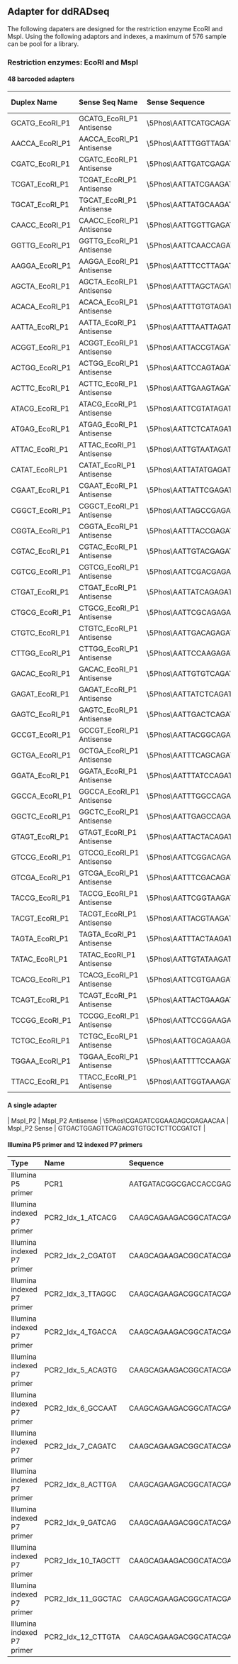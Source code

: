 ## Adapter for ddRADseq

The following dapaters are designed for the restriction enzyme EcoRI and MspI. Using the following adaptors and indexes, a maximum of 576 sample can be pool for a library.
### Restriction enzymes: EcoRI and MspI 
#### 48 barcoded adapters

|	Duplex Name	|	Sense Seq Name	|	Sense Sequence	|	Antisense Seq Name	|	Antisense Sequence	|
|	:--	|	:--	|	:--	|	:--	|	:--	|
|	GCATG_EcoRI_P1	|	GCATG_EcoRI_P1 Antisense	|	\5Phos\AATTCATGCAGATCGGAAGAGCGTCGTGTAGGGAAAGAGTGT	|	GCATG_EcoRI_P1 Sense	|	ACACTCTTTCCCTACACGACGCTCTTCCGATCTGCATG	|
|	AACCA_EcoRI_P1	|	AACCA_EcoRI_P1 Antisense	|	\5Phos\AATTTGGTTAGATCGGAAGAGCGTCGTGTAGGGAAAGAGTGT	|	AACCA_EcoRI_P1 Sense	|	ACACTCTTTCCCTACACGACGCTCTTCCGATCTAACCA	|
|	CGATC_EcoRI_P1	|	CGATC_EcoRI_P1 Antisense	|	\5Phos\AATTGATCGAGATCGGAAGAGCGTCGTGTAGGGAAAGAGTGT	|	CGATC_EcoRI_P1 Sense	|	ACACTCTTTCCCTACACGACGCTCTTCCGATCTCGATC	|
|	TCGAT_EcoRI_P1	|	TCGAT_EcoRI_P1 Antisense	|	\5Phos\AATTATCGAAGATCGGAAGAGCGTCGTGTAGGGAAAGAGTGT	|	TCGAT_EcoRI_P1 Sense	|	ACACTCTTTCCCTACACGACGCTCTTCCGATCTTCGAT	|
|	TGCAT_EcoRI_P1	|	TGCAT_EcoRI_P1 Antisense	|	\5Phos\AATTATGCAAGATCGGAAGAGCGTCGTGTAGGGAAAGAGTGT	|	TGCAT_EcoRI_P1 Sense	|	ACACTCTTTCCCTACACGACGCTCTTCCGATCTTGCAT	|
|	CAACC_EcoRI_P1	|	CAACC_EcoRI_P1 Antisense	|	\5Phos\AATTGGTTGAGATCGGAAGAGCGTCGTGTAGGGAAAGAGTGT	|	CAACC_EcoRI_P1 Sense	|	ACACTCTTTCCCTACACGACGCTCTTCCGATCTCAACC	|
|	GGTTG_EcoRI_P1	|	GGTTG_EcoRI_P1 Antisense	|	\5Phos\AATTCAACCAGATCGGAAGAGCGTCGTGTAGGGAAAGAGTGT	|	GGTTG_EcoRI_P1 Sense	|	ACACTCTTTCCCTACACGACGCTCTTCCGATCTGGTTG	|
|	AAGGA_EcoRI_P1	|	AAGGA_EcoRI_P1 Antisense	|	\5Phos\AATTTCCTTAGATCGGAAGAGCGTCGTGTAGGGAAAGAGTGT	|	AAGGA_EcoRI_P1 Sense	|	ACACTCTTTCCCTACACGACGCTCTTCCGATCTAAGGA	|
|	AGCTA_EcoRI_P1	|	AGCTA_EcoRI_P1 Antisense	|	\5Phos\AATTTAGCTAGATCGGAAGAGCGTCGTGTAGGGAAAGAGTGT	|	AGCTA_EcoRI_P1 Sense	|	ACACTCTTTCCCTACACGACGCTCTTCCGATCTAGCTA	|
|	ACACA_EcoRI_P1	|	ACACA_EcoRI_P1 Antisense	|	\5Phos\AATTTGTGTAGATCGGAAGAGCGTCGTGTAGGGAAAGAGTGT	|	ACACA_EcoRI_P1 Sense	|	ACACTCTTTCCCTACACGACGCTCTTCCGATCTACACA	|
|	AATTA_EcoRI_P1	|	AATTA_EcoRI_P1 Antisense	|	\5Phos\AATTTAATTAGATCGGAAGAGCGTCGTGTAGGGAAAGAGTGT	|	AATTA_EcoRI_P1 Sense	|	ACACTCTTTCCCTACACGACGCTCTTCCGATCTAATTA	|
|	ACGGT_EcoRI_P1	|	ACGGT_EcoRI_P1 Antisense	|	\5Phos\AATTACCGTAGATCGGAAGAGCGTCGTGTAGGGAAAGAGTGT	|	ACGGT_EcoRI_P1 Sense	|	ACACTCTTTCCCTACACGACGCTCTTCCGATCTACGGT	|
|	ACTGG_EcoRI_P1	|	ACTGG_EcoRI_P1 Antisense	|	\5Phos\AATTCCAGTAGATCGGAAGAGCGTCGTGTAGGGAAAGAGTGT	|	ACTGG_EcoRI_P1 Sense	|	ACACTCTTTCCCTACACGACGCTCTTCCGATCTACTGG	|
|	ACTTC_EcoRI_P1	|	ACTTC_EcoRI_P1 Antisense	|	\5Phos\AATTGAAGTAGATCGGAAGAGCGTCGTGTAGGGAAAGAGTGT	|	ACTTC_EcoRI_P1 Sense	|	ACACTCTTTCCCTACACGACGCTCTTCCGATCTACTTC	|
|	ATACG_EcoRI_P1	|	ATACG_EcoRI_P1 Antisense	|	\5Phos\AATTCGTATAGATCGGAAGAGCGTCGTGTAGGGAAAGAGTGT	|	ATACG_EcoRI_P1 Sense	|	ACACTCTTTCCCTACACGACGCTCTTCCGATCTATACG	|
|	ATGAG_EcoRI_P1	|	ATGAG_EcoRI_P1 Antisense	|	\5Phos\AATTCTCATAGATCGGAAGAGCGTCGTGTAGGGAAAGAGTGT	|	ATGAG_EcoRI_P1 Sense	|	ACACTCTTTCCCTACACGACGCTCTTCCGATCTATGAG	|
|	ATTAC_EcoRI_P1	|	ATTAC_EcoRI_P1 Antisense	|	\5Phos\AATTGTAATAGATCGGAAGAGCGTCGTGTAGGGAAAGAGTGT	|	ATTAC_EcoRI_P1 Sense	|	ACACTCTTTCCCTACACGACGCTCTTCCGATCTATTAC	|
|	CATAT_EcoRI_P1	|	CATAT_EcoRI_P1 Antisense	|	\5Phos\AATTATATGAGATCGGAAGAGCGTCGTGTAGGGAAAGAGTGT	|	CATAT_EcoRI_P1 Sense	|	ACACTCTTTCCCTACACGACGCTCTTCCGATCTCATAT	|
|	CGAAT_EcoRI_P1	|	CGAAT_EcoRI_P1 Antisense	|	\5Phos\AATTATTCGAGATCGGAAGAGCGTCGTGTAGGGAAAGAGTGT	|	CGAAT_EcoRI_P1 Sense	|	ACACTCTTTCCCTACACGACGCTCTTCCGATCTCGAAT	|
|	CGGCT_EcoRI_P1	|	CGGCT_EcoRI_P1 Antisense	|	\5Phos\AATTAGCCGAGATCGGAAGAGCGTCGTGTAGGGAAAGAGTGT	|	CGGCT_EcoRI_P1 Sense	|	ACACTCTTTCCCTACACGACGCTCTTCCGATCTCGGCT	|
|	CGGTA_EcoRI_P1	|	CGGTA_EcoRI_P1 Antisense	|	\5Phos\AATTTACCGAGATCGGAAGAGCGTCGTGTAGGGAAAGAGTGT	|	CGGTA_EcoRI_P1 Sense	|	ACACTCTTTCCCTACACGACGCTCTTCCGATCTCGGTA	|
|	CGTAC_EcoRI_P1	|	CGTAC_EcoRI_P1 Antisense	|	\5Phos\AATTGTACGAGATCGGAAGAGCGTCGTGTAGGGAAAGAGTGT	|	CGTAC_EcoRI_P1 Sense	|	ACACTCTTTCCCTACACGACGCTCTTCCGATCTCGTAC	|
|	CGTCG_EcoRI_P1	|	CGTCG_EcoRI_P1 Antisense	|	\5Phos\AATTCGACGAGATCGGAAGAGCGTCGTGTAGGGAAAGAGTGT	|	CGTCG_EcoRI_P1 Sense	|	ACACTCTTTCCCTACACGACGCTCTTCCGATCTCGTCG	|
|	CTGAT_EcoRI_P1	|	CTGAT_EcoRI_P1 Antisense	|	\5Phos\AATTATCAGAGATCGGAAGAGCGTCGTGTAGGGAAAGAGTGT	|	CTGAT_EcoRI_P1 Sense	|	ACACTCTTTCCCTACACGACGCTCTTCCGATCTCTGAT	|
|	CTGCG_EcoRI_P1	|	CTGCG_EcoRI_P1 Antisense	|	\5Phos\AATTCGCAGAGATCGGAAGAGCGTCGTGTAGGGAAAGAGTGT	|	CTGCG_EcoRI_P1 Sense	|	ACACTCTTTCCCTACACGACGCTCTTCCGATCTCTGCG	|
|	CTGTC_EcoRI_P1	|	CTGTC_EcoRI_P1 Antisense	|	\5Phos\AATTGACAGAGATCGGAAGAGCGTCGTGTAGGGAAAGAGTGT	|	CTGTC_EcoRI_P1 Sense	|	ACACTCTTTCCCTACACGACGCTCTTCCGATCTCTGTC	|
|	CTTGG_EcoRI_P1	|	CTTGG_EcoRI_P1 Antisense	|	\5Phos\AATTCCAAGAGATCGGAAGAGCGTCGTGTAGGGAAAGAGTGT	|	CTTGG_EcoRI_P1 Sense	|	ACACTCTTTCCCTACACGACGCTCTTCCGATCTCTTGG	|
|	GACAC_EcoRI_P1	|	GACAC_EcoRI_P1 Antisense	|	\5Phos\AATTGTGTCAGATCGGAAGAGCGTCGTGTAGGGAAAGAGTGT	|	GACAC_EcoRI_P1 Sense	|	ACACTCTTTCCCTACACGACGCTCTTCCGATCTGACAC	|
|	GAGAT_EcoRI_P1	|	GAGAT_EcoRI_P1 Antisense	|	\5Phos\AATTATCTCAGATCGGAAGAGCGTCGTGTAGGGAAAGAGTGT	|	GAGAT_EcoRI_P1 Sense	|	ACACTCTTTCCCTACACGACGCTCTTCCGATCTGAGAT	|
|	GAGTC_EcoRI_P1	|	GAGTC_EcoRI_P1 Antisense	|	\5Phos\AATTGACTCAGATCGGAAGAGCGTCGTGTAGGGAAAGAGTGT	|	GAGTC_EcoRI_P1 Sense	|	ACACTCTTTCCCTACACGACGCTCTTCCGATCTGAGTC	|
|	GCCGT_EcoRI_P1	|	GCCGT_EcoRI_P1 Antisense	|	\5Phos\AATTACGGCAGATCGGAAGAGCGTCGTGTAGGGAAAGAGTGT	|	GCCGT_EcoRI_P1 Sense	|	ACACTCTTTCCCTACACGACGCTCTTCCGATCTGCCGT	|
|	GCTGA_EcoRI_P1	|	GCTGA_EcoRI_P1 Antisense	|	\5Phos\AATTTCAGCAGATCGGAAGAGCGTCGTGTAGGGAAAGAGTGT	|	GCTGA_EcoRI_P1 Sense	|	ACACTCTTTCCCTACACGACGCTCTTCCGATCTGCTGA	|
|	GGATA_EcoRI_P1	|	GGATA_EcoRI_P1 Antisense	|	\5Phos\AATTTATCCAGATCGGAAGAGCGTCGTGTAGGGAAAGAGTGT	|	GGATA_EcoRI_P1 Sense	|	ACACTCTTTCCCTACACGACGCTCTTCCGATCTGGATA	|
|	GGCCA_EcoRI_P1	|	GGCCA_EcoRI_P1 Antisense	|	\5Phos\AATTTGGCCAGATCGGAAGAGCGTCGTGTAGGGAAAGAGTGT	|	GGCCA_EcoRI_P1 Sense	|	ACACTCTTTCCCTACACGACGCTCTTCCGATCTGGCCA	|
|	GGCTC_EcoRI_P1	|	GGCTC_EcoRI_P1 Antisense	|	\5Phos\AATTGAGCCAGATCGGAAGAGCGTCGTGTAGGGAAAGAGTGT	|	GGCTC_EcoRI_P1 Sense	|	ACACTCTTTCCCTACACGACGCTCTTCCGATCTGGCTC	|
|	GTAGT_EcoRI_P1	|	GTAGT_EcoRI_P1 Antisense	|	\5Phos\AATTACTACAGATCGGAAGAGCGTCGTGTAGGGAAAGAGTGT	|	GTAGT_EcoRI_P1 Sense	|	ACACTCTTTCCCTACACGACGCTCTTCCGATCTGTAGT	|
|	GTCCG_EcoRI_P1	|	GTCCG_EcoRI_P1 Antisense	|	\5Phos\AATTCGGACAGATCGGAAGAGCGTCGTGTAGGGAAAGAGTGT	|	GTCCG_EcoRI_P1 Sense	|	ACACTCTTTCCCTACACGACGCTCTTCCGATCTGTCCG	|
|	GTCGA_EcoRI_P1	|	GTCGA_EcoRI_P1 Antisense	|	\5Phos\AATTTCGACAGATCGGAAGAGCGTCGTGTAGGGAAAGAGTGT	|	GTCGA_EcoRI_P1 Sense	|	ACACTCTTTCCCTACACGACGCTCTTCCGATCTGTCGA	|
|	TACCG_EcoRI_P1	|	TACCG_EcoRI_P1 Antisense	|	\5Phos\AATTCGGTAAGATCGGAAGAGCGTCGTGTAGGGAAAGAGTGT	|	TACCG_EcoRI_P1 Sense	|	ACACTCTTTCCCTACACGACGCTCTTCCGATCTTACCG	|
|	TACGT_EcoRI_P1	|	TACGT_EcoRI_P1 Antisense	|	\5Phos\AATTACGTAAGATCGGAAGAGCGTCGTGTAGGGAAAGAGTGT	|	TACGT_EcoRI_P1 Sense	|	ACACTCTTTCCCTACACGACGCTCTTCCGATCTTACGT	|
|	TAGTA_EcoRI_P1	|	TAGTA_EcoRI_P1 Antisense	|	\5Phos\AATTTACTAAGATCGGAAGAGCGTCGTGTAGGGAAAGAGTGT	|	TAGTA_EcoRI_P1 Sense	|	ACACTCTTTCCCTACACGACGCTCTTCCGATCTTAGTA	|
|	TATAC_EcoRI_P1	|	TATAC_EcoRI_P1 Antisense	|	\5Phos\AATTGTATAAGATCGGAAGAGCGTCGTGTAGGGAAAGAGTGT	|	TATAC_EcoRI_P1 Sense	|	ACACTCTTTCCCTACACGACGCTCTTCCGATCTTATAC	|
|	TCACG_EcoRI_P1	|	TCACG_EcoRI_P1 Antisense	|	\5Phos\AATTCGTGAAGATCGGAAGAGCGTCGTGTAGGGAAAGAGTGT	|	TCACG_EcoRI_P1 Sense	|	ACACTCTTTCCCTACACGACGCTCTTCCGATCTTCACG	|
|	TCAGT_EcoRI_P1	|	TCAGT_EcoRI_P1 Antisense	|	\5Phos\AATTACTGAAGATCGGAAGAGCGTCGTGTAGGGAAAGAGTGT	|	TCAGT_EcoRI_P1 Sense	|	ACACTCTTTCCCTACACGACGCTCTTCCGATCTTCAGT	|
|	TCCGG_EcoRI_P1	|	TCCGG_EcoRI_P1 Antisense	|	\5Phos\AATTCCGGAAGATCGGAAGAGCGTCGTGTAGGGAAAGAGTGT	|	TCCGG_EcoRI_P1 Sense	|	ACACTCTTTCCCTACACGACGCTCTTCCGATCTTCCGG	|
|	TCTGC_EcoRI_P1	|	TCTGC_EcoRI_P1 Antisense	|	\5Phos\AATTGCAGAAGATCGGAAGAGCGTCGTGTAGGGAAAGAGTGT	|	TCTGC_EcoRI_P1 Sense	|	ACACTCTTTCCCTACACGACGCTCTTCCGATCTTCTGC	|
|	TGGAA_EcoRI_P1	|	TGGAA_EcoRI_P1 Antisense	|	\5Phos\AATTTTCCAAGATCGGAAGAGCGTCGTGTAGGGAAAGAGTGT	|	TGGAA_EcoRI_P1 Sense	|	ACACTCTTTCCCTACACGACGCTCTTCCGATCTTGGAA	|
|	TTACC_EcoRI_P1	|	TTACC_EcoRI_P1 Antisense	|	\5Phos\AATTGGTAAAGATCGGAAGAGCGTCGTGTAGGGAAAGAGTGT	|	TTACC_EcoRI_P1 Sense	|	ACACTCTTTCCCTACACGACGCTCTTCCGATCTTTACC	|

#### A single adapter
|	MspI_P2	|	MspI_P2 Antisense	|	\5Phos\CGAGATCGGAAGAGCGAGAACAA	|	MspI_P2 Sense	|	GTGACTGGAGTTCAGACGTGTGCTCTTCCGATCT	|

#### Illumina P5 primer and 12 indexed P7 primers
|	Type	|	Name	|	Sequence	|
|	:--	|	:--	|	:--	|
|	Illumina P5 primer	|	PCR1	|	AATGATACGGCGACCACCGAGATCTACACTCTTTCCCTACACGACG	|
|	Illumina indexed P7 primer	|	PCR2_Idx_1_ATCACG	|	CAAGCAGAAGACGGCATACGAGATCGTGATGTGACTGGAGTTCAGACGTGTGC	|
|	Illumina indexed P7 primer	|	PCR2_Idx_2_CGATGT	|	CAAGCAGAAGACGGCATACGAGATACATCGGTGACTGGAGTTCAGACGTGTGC	|
|	Illumina indexed P7 primer	|	PCR2_Idx_3_TTAGGC	|	CAAGCAGAAGACGGCATACGAGATGCCTAAGTGACTGGAGTTCAGACGTGTGC	|
|	Illumina indexed P7 primer	|	PCR2_Idx_4_TGACCA	|	CAAGCAGAAGACGGCATACGAGATTGGTCAGTGACTGGAGTTCAGACGTGTGC	|
|	Illumina indexed P7 primer	|	PCR2_Idx_5_ACAGTG	|	CAAGCAGAAGACGGCATACGAGATCACTGTGTGACTGGAGTTCAGACGTGTGC	|
|	Illumina indexed P7 primer	|	PCR2_Idx_6_GCCAAT	|	CAAGCAGAAGACGGCATACGAGATATTGGCGTGACTGGAGTTCAGACGTGTGC	|
|	Illumina indexed P7 primer	|	PCR2_Idx_7_CAGATC	|	CAAGCAGAAGACGGCATACGAGATGATCTGGTGACTGGAGTTCAGACGTGTGC	|
|	Illumina indexed P7 primer	|	PCR2_Idx_8_ACTTGA	|	CAAGCAGAAGACGGCATACGAGATTCAAGTGTGACTGGAGTTCAGACGTGTGC	|
|	Illumina indexed P7 primer	|	PCR2_Idx_9_GATCAG	|	CAAGCAGAAGACGGCATACGAGATCTGATCGTGACTGGAGTTCAGACGTGTGC	|
|	Illumina indexed P7 primer	|	PCR2_Idx_10_TAGCTT	|	CAAGCAGAAGACGGCATACGAGATAAGCTAGTGACTGGAGTTCAGACGTGTGC	|
|	Illumina indexed P7 primer	|	PCR2_Idx_11_GGCTAC	|	CAAGCAGAAGACGGCATACGAGATGTAGCCGTGACTGGAGTTCAGACGTGTGC	|
|	Illumina indexed P7 primer	|	PCR2_Idx_12_CTTGTA	|	CAAGCAGAAGACGGCATACGAGATTACAAGGTGACTGGAGTTCAGACGTGTGC	|



